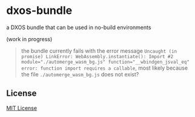 # dxos-bundle #

a DXOS bundle that can be used in no-build environments

(work in progress)

> the bundle currently fails with the error message ```Uncaught (in promise) LinkError: WebAssembly.instantiate(): Import #2 module="./automerge_wasm_bg.js" function="__wbindgen_jsval_eq" error: function import requires a callable```, most likely because the file ```./automerge_wasm_bg.js``` does not exist?

## License ##

[MIT License](LICENSE.md)
